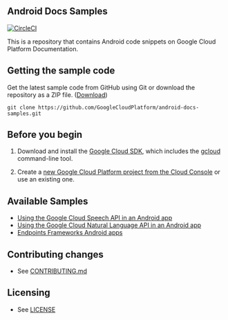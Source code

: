 ## Android Docs Samples

[![CircleCI](https://circleci.com/gh/GoogleCloudPlatform/android-docs-samples.svg?style=svg)](https://circleci.com/gh/GoogleCloudPlatform/android-docs-samples)

This is a repository that contains Android code snippets on Google Cloud
Platform Documentation.

## Getting the sample code

Get the latest sample code from GitHub using Git or download the repository as a ZIP file.
([Download](https://github.com/GoogleCloudPlatform/android-docs-samples/archive/master.zip))

    git clone https://github.com/GoogleCloudPlatform/android-docs-samples.git

## Before you begin

1.  Download and install the [Google Cloud SDK](https://cloud.google.com/sdk/docs/),
    which includes the [gcloud](https://cloud.google.com/sdk/gcloud/) command-line tool.

1.  Create a [new Google Cloud Platform project from the Cloud Console](https://console.cloud.google.com/project)
    or use an existing one.

## Available Samples

*  [Using the Google Cloud Speech API in an Android app](speech/Speech)
*  [Using the Google Cloud Natural Language API in an Android app](nl/Language)
*  [Endpoints Frameworks Android apps](endpoints-frameworks)

## Contributing changes

* See [CONTRIBUTING.md](CONTRIBUTING.md)

## Licensing

* See [LICENSE](LICENSE)
